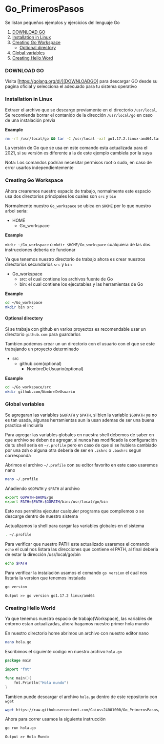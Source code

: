 # Go_PrimerosPasos
Se listan pequeños ejemplos y ejercicios del lenguaje Go  

1. [DOWNLOAD GO](#download-go)
2. [Installation in Linux](#installation-in-linux)
3. [Creating Go Workspace](#creating-go-workspace)
    * [Optional directory](#optional-directory)
4. [Global variables](#glonal-variables)
5. [Creating Hello Word](#hello-world)

### __DOWNLOAD GO__  
Visita [https://golang.org/dl/][DOWNLOADGO] para descargar GO desde su pagina oficial y selecciona el adecuado para tu sistema operativo  


### __Installation in Linux__  
Extraer el archivo que se descargo previamente en el directorio `/usr/local`. Se recomienda borrar el contanido de la dirección `/usr/local/go` en caso de una instalación previa  

**Example**  

```bash
rm -rf /usr/local/go && tar -C /usr/local -xzf go1.17.2.linux-amd64.tar.gz
```

La versión de Go que se usa en este comando esta actualizada para el 2021, si su versión es diferente a la de este ejemplo cambiela por la suya  

Nota: Los comandos podrían necesitar permisos root o sudo, en caso de error usarlos independientemente  


### __Creating Go Workspace__  
Ahora crearemos nuestro espacio de trabajo, normalmente este espacio usa dos directorios principales los cuales son `src` y `bin`  

Normalmente nuestro `Go_workspace` se ubica en `$HOME` por lo que nuestro arbol seria:

- HOME
    - Go_workspace

**Example**  

`mkdir ~/Go_workspace` o `mkdir $HOME/Go_workspace` cualquiera de las dos instrucciones deberia de funcionar  

Ya que tenemos nuestro directorio de trabajo ahora es crear nuestros directorios secundarios `src` y `bin`  

- Go_workspace
    - src: el cual contiene los archivos fuente de Go
    - bin: el cual contiene los ejecutables y las herramientas de Go

**Example**  

```bash
cd ~/Go_workspace
mkdir bin src
```

#### __Optional directory__  
Si se trabaja con github en varios proyectos es recomendable usar un directorio `github.com` para guardarlos  

Tambien podemos crear un un directorio con el usuario con el que se este trabajando un proyecto determinado 

- src
    - github.com(optional) 
        - NombreDeUsuario(optional) 

**Example**  

```bash
cd ~/Go_workspace/src
mkdir github.com/NombreDeUsuario
```

### __Global variables__  
Se agregaran las variables `$GOPATH` y `$PATH`, si bien la variable `$GOPATH` ya no es tan usada, algunas herramientas aun la usan ademas de ser una buena practica el incluirla  

Para agregar las variables globales en nuestra shell debemos de saber en que archivo se deben de agregar, si nunca has modificado la configuración de tu shell seria en `~/.profile` pero en caso de que si se hubiera cambiado por una zsh o alguna otra deberia de ser en `.zshrc` o `.bashrc` segun corresponda  

Abrimos el archivo `~/.profile` con su editor favorito en este caso usaremos nano  

```bash
nano ~/.profile
```
Añadiendo `$GOPATH` y `$PATH` al archivo 
```bash
export GOPATH=$HOME/go
export PATH=$PATH:$GOPATH/bin:/usr/local/go/bin 
```
Esto nos permitira ejecutar cualquier programa que compilemos o se descarge dentro de nuestro sistema  

Actualizamos la shell para cargar las variables globales en el sistema  

```bash
. ~/.profile
```
Para verificar que nuestro PATH este actualizado usaremos el comando `echo` el cual nos listara las direcciones que contiene el PATH, al final deberia de estar la dirección /usr/local/go/bin  

```bash
echo $PATH
```
Para verificar la instalación usamos el comando `go version` el cual nos listaria la version que tenemos instalada 

```bash 
go version
```
`Output >> go version go1.17.2 linux/amd64`  

### __Creating Hello World__  

Ya que tenemos nuestro espacio de trabajo(Workspace), las variables de entorno estan actualizadas, ahora hagamos nuestro primer hola mundo  

En nuestro directorio home abrimos un archivo con nuestro editor nano  

```bash
nano hola.go
```
Escribimos el siguiente codigo en nuestro archivo `hola.go`  

```go
package main

import "fmt"

func main(){
    fmt.Println("Hola mundo")
}
```
Tambien puede descargar el archivo `hola.go` dentro de este repositorio con `wget`  

```bash 
wget https://raw.githubusercontent.com/Caiuss24001000/Go_PrimerosPasos/main/hola.go
```
Ahora para correr usamos la siguiente instrucción

```bash 
go run hola.go
```
`Output >> Hola Mundo`  

<!-- Enlaces requeridos por el Readme -->
[DOWNLOADGO]: https://golang.org/dl/